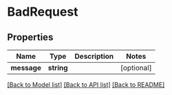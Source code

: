# BadRequest

## Properties
Name | Type | Description | Notes
------------ | ------------- | ------------- | -------------
**message** | **string** |  | [optional] 

[[Back to Model list]](README.md#documentation-for-models) [[Back to API list]](README.md#documentation-for-api-endpoints) [[Back to README]](README.md)


